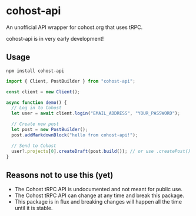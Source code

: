 # cohost-api

An unofficial API wrapper for cohost.org that uses tRPC.

cohost-api is in very early development!

## Usage

`npm install cohost-api`

```js
import { Client, PostBuilder } from "cohost-api";

const client = new Client();

async function demo() {
  // Log in to Cohost
  let user = await client.login("EMAIL_ADDRESS", "YOUR_PASSWORD");

  // Create new post
  let post = new PostBuilder();
  post.addMarkdownBlock("hello from cohost-api!");

  // Send to Cohost
  user?.projects[0].createDraft(post.build()); // or use .createPost() to publish it immediately
}
```

## Reasons not to use this (yet)

- The Cohost tRPC API is undocumented and not meant for public use.
- The Cohost tRPC API can change at any time and break this package.
- This package is in flux and breaking changes will happen all the time until it is stable.
